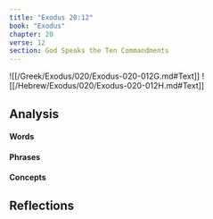 ```yaml
---
title: "Exodus 20:12"
book: "Exodus"
chapter: 20
verse: 12
section: God Speaks the Ten Commandments
---
```

![[/Greek/Exodus/020/Exodus-020-012G.md#Text]]
![[/Hebrew/Exodus/020/Exodus-020-012H.md#Text]]

## Analysis

#### Words

#### Phrases

#### Concepts

## Reflections
